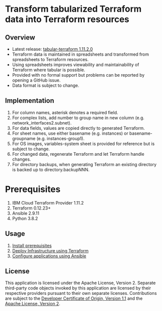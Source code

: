 # Transform tabularized Terraform data into Terraform resources

## Overview

- Latest release: [tabular-terraform 1.11.2.0](/releases/releases.md)
- Terraform data is maintained in spreadsheets and transformed from spreadsheets to Terraform resources.
- Using spreadsheets improves viewability and maintainability of Terraform where tabular is possible.
- Provided with no formal support but problems can be reported by opening a GitHub issue.
- Data format is subject to change.

## Implementation

1. For column names, asterisk denotes a required field.
2. For complex lists, add number to group name in new column (e.g. network_interfaces2.subnet).
3. For data fields, values are copied directly to generated Terraform.
4. For sheet names, use either basename (e.g. instances) or basename-groupname (e.g. instances-group1).
5. For OS images, variables-system sheet is provided for reference but is subject to change.
6. For changed data, regenerate Terraform and let Terraform handle changes. 
7. For directory backups, when generating Terraform an existing directory is backed up to directory.backupNNN. 

# Prerequisites

1. IBM Cloud Terraform Provider 1.11.2
2. Terraform 0.12.23+
3. Ansible 2.9.11
4. Python 3.8.2

## Usage

1. [Install prerequisites](docs/prereqs.md)
2. [Deploy Infrastructure using Terraform](/docs/terraform.md)
3. [Configure applications using Ansible](/docs/ansible.md)

## License

This application is licensed under the Apache License, Version 2.  Separate third-party code objects invoked by this application are licensed by their respective providers pursuant to their own separate licenses.  Contributions are subject to the [Developer Certificate of Origin, Version 1.1](https://developercertificate.org/) and the [Apache License, Version 2](https://www.apache.org/licenses/LICENSE-2.0.txt).
